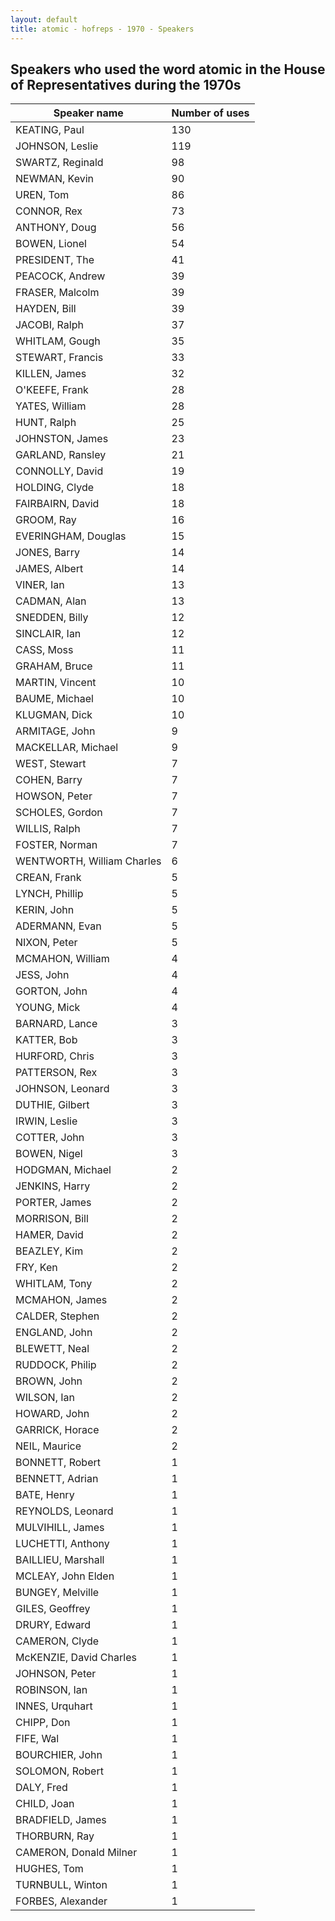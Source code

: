 ```yaml
---
layout: default
title: atomic - hofreps - 1970 - Speakers
---
```

## Speakers who used the word **atomic** in the House of Representatives during the 1970s

| Speaker name | Number of uses |
|--------------|----------------|
|KEATING, Paul|130|
|JOHNSON, Leslie|119|
|SWARTZ, Reginald|98|
|NEWMAN, Kevin|90|
|UREN, Tom|86|
|CONNOR, Rex|73|
|ANTHONY, Doug|56|
|BOWEN, Lionel|54|
|PRESIDENT, The|41|
|PEACOCK, Andrew|39|
|FRASER, Malcolm|39|
|HAYDEN, Bill|39|
|JACOBI, Ralph|37|
|WHITLAM, Gough|35|
|STEWART, Francis|33|
|KILLEN, James|32|
|O'KEEFE, Frank|28|
|YATES, William|28|
|HUNT, Ralph|25|
|JOHNSTON, James|23|
|GARLAND, Ransley|21|
|CONNOLLY, David|19|
|HOLDING, Clyde|18|
|FAIRBAIRN, David|18|
|GROOM, Ray|16|
|EVERINGHAM, Douglas|15|
|JONES, Barry|14|
|JAMES, Albert|14|
|VINER, Ian|13|
|CADMAN, Alan|13|
|SNEDDEN, Billy|12|
|SINCLAIR, Ian|12|
|CASS, Moss|11|
|GRAHAM, Bruce|11|
|MARTIN, Vincent|10|
|BAUME, Michael|10|
|KLUGMAN, Dick|10|
|ARMITAGE, John|9|
|MACKELLAR, Michael|9|
|WEST, Stewart|7|
|COHEN, Barry|7|
|HOWSON, Peter|7|
|SCHOLES, Gordon|7|
|WILLIS, Ralph|7|
|FOSTER, Norman|7|
|WENTWORTH, William Charles|6|
|CREAN, Frank|5|
|LYNCH, Phillip|5|
|KERIN, John|5|
|ADERMANN, Evan|5|
|NIXON, Peter|5|
|MCMAHON, William|4|
|JESS, John|4|
|GORTON, John|4|
|YOUNG, Mick|4|
|BARNARD, Lance|3|
|KATTER, Bob|3|
|HURFORD, Chris|3|
|PATTERSON, Rex|3|
|JOHNSON, Leonard|3|
|DUTHIE, Gilbert|3|
|IRWIN, Leslie|3|
|COTTER, John|3|
|BOWEN, Nigel|3|
|HODGMAN, Michael|2|
|JENKINS, Harry|2|
|PORTER, James|2|
|MORRISON, Bill|2|
|HAMER, David|2|
|BEAZLEY, Kim|2|
|FRY, Ken|2|
|WHITLAM, Tony|2|
|MCMAHON, James|2|
|CALDER, Stephen|2|
|ENGLAND, John|2|
|BLEWETT, Neal|2|
|RUDDOCK, Philip|2|
|BROWN, John|2|
|WILSON, Ian|2|
|HOWARD, John|2|
|GARRICK, Horace|2|
|NEIL, Maurice|2|
|BONNETT, Robert|1|
|BENNETT, Adrian|1|
|BATE, Henry|1|
|REYNOLDS, Leonard|1|
|MULVIHILL, James|1|
|LUCHETTI, Anthony|1|
|BAILLIEU, Marshall|1|
|MCLEAY, John Elden|1|
|BUNGEY, Melville|1|
|GILES, Geoffrey|1|
|DRURY, Edward|1|
|CAMERON, Clyde|1|
|McKENZIE, David Charles|1|
|JOHNSON, Peter|1|
|ROBINSON, Ian|1|
|INNES, Urquhart|1|
|CHIPP, Don|1|
|FIFE, Wal|1|
|BOURCHIER, John|1|
|SOLOMON, Robert|1|
|DALY, Fred|1|
|CHILD, Joan|1|
|BRADFIELD, James|1|
|THORBURN, Ray|1|
|CAMERON, Donald Milner|1|
|HUGHES, Tom|1|
|TURNBULL, Winton|1|
|FORBES, Alexander|1|
